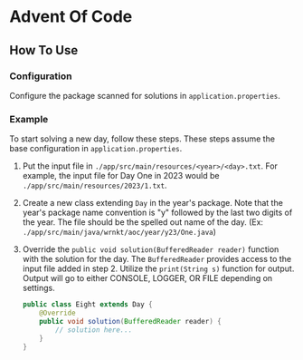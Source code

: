 # Advent Of Code

## How To Use

### Configuration

Configure the package scanned for solutions in `application.properties`.

### Example

To start solving a new day, follow these steps. These steps assume the base
configuration in `application.properties`.

1. Put the input file in `./app/src/main/resources/<year>/<day>.txt`. For
   example, the input file for Day One in 2023 would be
   `./app/src/main/resources/2023/1.txt`.

2. Create a new class extending `Day` in the year's package. Note that the
   year's package name convention is "y" followed by the last two digits of the
   year. The file should be the spelled out name of the day. (Ex:
   `./app/src/main/java/wrnkt/aoc/year/y23/One.java`)

3. Override the `public void solution(BufferedReader reader)` function with the
   solution for the day. The `BufferedReader` provides access to the input file
   added in step 2. Utilize the `print(String s)` function for output. Output
   will go to either CONSOLE, LOGGER, OR FILE depending on settings.

   ```java
   public class Eight extends Day {
       @Override
       public void solution(BufferedReader reader) {
           // solution here...
       }
   }
   ```
